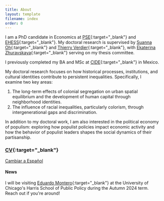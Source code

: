 ```yaml
---
title: About
layout: template
filename: index
order: 0
---  
```


I am a PhD candidate in Economics at [PSE](https://www.parisschoolofeconomics.eu/en/){:target="_blank"} and [EHESS](https://www.ehess.fr/fr){:target="_blank"}. My doctoral research is supervised by [Suanna Oh](https://www.suannaoh.com/){:target="_blank"} and [Thierry Verdier](https://www.parisschoolofeconomics.eu/fr/verdier-thierry/){:target="_blank"}, with [Ekaterina Zhuravskaya](http://www.parisschoolofeconomics.com/zhuravskaya-ekaterina/){:target="_blank"} serving on my thesis committee.

I previously completed my BA and MSc at [CIDE](https://www.cide.edu/division_de/){:target="_blank"} in Mexico.

My doctoral research focuses on how historical processes, institutions, and cultural identities contribute to persistent inequalities. Specifically, I examine two key areas: 

1. The long-term effects of colonial segregation on urban spatial equilibrium and the development of human capital through neighborhood identities.  
2. The influence of racial inequalities, particularly colorism, through intergenerational gaps and discrimination.

In addition to my doctoral work, I am also interested in the political economy of populism: exploring how populist policies impact economic activity and how the behavior of populist leaders shapes the social dynamics of their partisanship.

### [CV](https://github.com/woomora/Woo-Mora-CV-pdf/blob/main/Woo-Mora%20CV.pdf){:target="_blank"}

[Cambiar a Español](/es/)

#### News

I will be visiting [Eduardo Montero](https://www.eduardo-montero.com/home){:target="_blank"} at the University of Chicago's Harris School of Public Policy during the Autumn 2024 term. Reach out if you're around!
